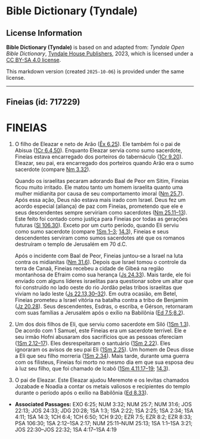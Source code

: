 # Bible Dictionary (Tyndale)

## License Information

**Bible Dictionary (Tyndale)** is based on and adapted from: _Tyndale Open Bible Dictionary_, [Tyndale House Publishers](https://tyndaleopenresources.com/), 2023, which is licensed under a [CC BY-SA 4.0 license](https://creativecommons.org/licenses/by-sa/4.0/legalcode.en).

This markdown version (created `2025-10-06`) is provided under the same license.



--------------------------------

## Fineias (id: 717229)

FINEIAS
=======

1. O filho de Eleazar e neto de Arão ([Êx 6\.25](https://ref.ly/Exod6:25)). Ele também foi o pai de Abisua ([1Cr 6\.4,50](https://ref.ly/1Chr6:4,1Chr6:50)). Enquanto Eleazar servia como sumo sacerdote, Fineias estava encarregado dos porteiros do tabernáculo ([1Cr 9\.20](https://ref.ly/1Chr9:20)). Eleazar, seu pai, era encarregado dos porteiros quando Arão era o sumo sacerdote (compare [Nm 3\.32](https://ref.ly/Num3:32)).

    Quando os israelitas pecaram adorando Baal de Peor em Sitim, Fineias ficou muito irritado. Ele matou tanto um homem israelita quanto uma mulher midianita por causa de seu comportamento imoral ([Nm 25\.7](https://ref.ly/Num25:7)). Após essa ação, Deus não estava mais irado com Israel. Deus fez um acordo especial (aliança) de paz com Fineias, prometendo que ele e seus descendentes sempre serviriam como sacerdotes ([Nm 25\.11–13](https://ref.ly/Num25:11-Num25:13)). Este feito foi contado como justiça para Fineias por todas as gerações futuras ([Sl 106\.30](https://ref.ly/Ps106:30)). Exceto por um curto período, quando Eli serviu como sumo sacerdote (compare [1Sm 1–3](https://ref.ly/1Sam1:1-1Sam3:21); [14\.3](https://ref.ly/1Sam14:3)), Fineias e seus descendentes serviram como sumos sacerdotes até que os romanos destruíram o templo de Jerusalém em 70 d.C.

    Após o incidente com Baal de Peor, Fineias juntou\-se a Israel na luta contra os midianitas ([Nm 31\.6](https://ref.ly/Num31:6)). Depois que Israel tomou o controle da terra de Canaã, Fineias recebeu a cidade de Gibeá na região montanhosa de Efraim como sua herança ([Js 24\.33](https://ref.ly/Josh24:33)). Mais tarde, ele foi enviado com alguns líderes israelitas para questionar sobre um altar que foi construído no lado oeste do rio Jordão pelas tribos israelitas que viviam no lado leste ([Js 22\.13,30–32](https://ref.ly/Josh22:13,Josh22:30-Josh22:32)). Em outra ocasião, em Betel, Fineias prometeu a Israel vitória na batalha contra a tribo de Benjamim ([Jz 20\.28](https://ref.ly/Judg20:28)). Seus descendentes, Esdras, o escriba, e Gérson, retornaram com suas famílias a Jerusalém após o exílio na Babilônia ([Ed 7\.5](https://ref.ly/Ezra7:5);[8\.2](https://ref.ly/Ezra8:2)).

2. Um dos dois filhos de Eli, que serviu como sacerdote em Siló ([1Sm 1\.3](https://ref.ly/1Sam1:3)). De acordo com 1 Samuel, este Fineias era um sacerdote terrível. Ele e seu irmão Hofni abusaram dos sacrifícios que as pessoas ofereciam ([1Sm 2\.12–17](https://ref.ly/1Sam2:12-1Sam2:17)). Eles desrespeitaram o santuário ([1Sm 2\.22](https://ref.ly/1Sam2:22)). Eles ignoraram os avisos de seu pai Eli ([1Sm 2\.25](https://ref.ly/1Sam2:25)). Um homem de Deus disse a Eli que seu filho morreria ([1Sm 2\.34](https://ref.ly/1Sam2:34)). Mais tarde, durante uma guerra com os filisteus, Fineias foi morto no mesmo dia em que sua esposa deu à luz seu filho, que foi chamado de Icabô ([1Sm 4\.11,17–19](https://ref.ly/1Sam4:11,1Sam4:17-1Sam4:19); [14\.3](https://ref.ly/1Sam14:3)).
3. O pai de Eleazar. Este Eleazar ajudou Meremote e os levitas chamados Jozabade e Noadia a contar os metais valiosos e recipientes do templo durante o período após o exílio na Babilônia ([Ed 8\.33](https://ref.ly/Ezra8:33)).

* **Associated Passages:** EXO 6:25; NUM 3:32; NUM 25:7; NUM 31:6; JOS 22:13; JOS 24:33; JDG 20:28; 1SA 1:3; 1SA 2:22; 1SA 2:25; 1SA 2:34; 1SA 4:11; 1SA 14:3; 1CH 6:4; 1CH 6:50; 1CH 9:20; EZR 7:5; EZR 8:2; EZR 8:33; PSA 106:30; 1SA 2:12–1SA 2:17; NUM 25:11–NUM 25:13; 1SA 1:1–1SA 3:21; JOS 22:30–JOS 22:32; 1SA 4:17–1SA 4:19

